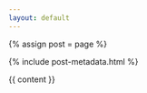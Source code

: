 ```yaml
---
layout: default
---
```


{% assign post = page %}

<!-- <style>
	$secondary-color: #000;
	body {
  		color: #000;
  		background-color: #fff;
	}
	.topnav {
  		background-color: #fff;
  		color: #000;
	}
	.topnav a {
	  color: #000;
	}
	.logo {
	  background-color: #fff;
	}
	.post-meta {
	    color: #000;
	}
</style> -->

{% include post-metadata.html %}

{{ content }}